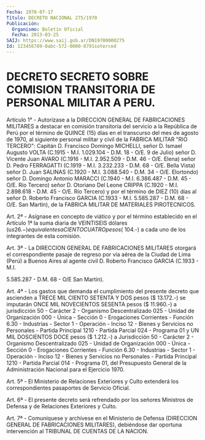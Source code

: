 ```yaml
---
Fecha: 1970-07-17
Título: DECRETO NACIONAL 275/1970
Publicación:
  Organismo: Boletín Oficial
  Fecha: 2013-03-25
SAIJ: https://www.saij.gob.ar/DN19700000275
Id: 123456789-0abc-572-0000-0791soterced
---
```

# DECRETO SECRETO SOBRE COMISION TRANSITORIA DE PERSONAL MILITAR A PERU.

<a id="1"></a>
Artículo 1° - Autorízase a la DIRECCION GENERAL DE FABRICACIONES MILITARES a destacar en comisión transitoria del servicio a la República de Perú por el término de QUINCE (15) días en el transcurso del mes de agosto de 1970, al siguiente personal militar y civil de la FABRICA MILITAR "RIO TERCERO": Capitán D. Francisco Domingo MICHELLI, señor D. Ismael Augusto VOLTA (C.1915 - M.I. 1.029.104 - D.M. 18 - O/E. 9 de Julio) señor D. Vicente Juan AVARO (C.1916 - M.I. 2.952.509 - D.M. 46 - O/E. Elena) señor D. Pedro FERRAGATTI (C.1919 - M.I. 3.232.233 - D.M. 68 - O/E. Bella Vista) señor D. Juan SALINAS (C.1920 - M.I. 3.088.540 - D.M. 34 - O/E. Elortondo) señor D. Domingo Antonio MARACCI (C.1940 - M.I. 6.386.487 - D.M. 45 - O/E. Río Tercero) señor D. Otoriano Del Leone CRIPPA (C.1920 - M.I. 2.898.618 - D.M. 45 - O/E. Río Tercero) y por el término de DIEZ (10) días al señor D. Roberto Francisco GARCIA (C.1933 - M.I. 5.585.287 - D.M. 68 - O/E. San Martín), de la FABRICA MILITAR DE MATERIALES PIROTECNICOS.

<a id="2"></a>
Art. 2ª - Asígnase en concepto de viático y por el término establecido en el Artículo 1ª la suma diaria de VEINTISEIS dólares (u$s 26.-) equivalentes a CIENTO CUATRO pesos ($ 104.-) a cada uno de los integrantes de esta comisión.

<a id="3"></a>
Art. 3ª - La DIRECCION GENERAL DE FABRICACIONES MILITARES otorgará el correspondiente pasaje de regreso por vía aérea de la Ciudad de Lima (Perú) a Buenos Aires al agente civil D. Roberto Francisco GARCIA (C.1933 - M.I.

5.585.287 - D.M. 68 - O/E San Martín).

<a id="4"></a>
Art. 4ª - Los gastos que demanda el cumplimiento del presente  decreto que ascienden a TRECE MIL CIENTO SETENTA Y DOS pesos ($ 13.172.-) se imputarán ONCE MIL NOVECIENTOS SESENTA pesos ($ 11.960.-) a jurisdicción 50 - Carácter 2 - Organismo Descentralizado 025 - Unidad de Organización 000 - Única - Sección 0 - Erogaciones Corrientes - Función 6.30 - Industrias - Sector 1 - Operación - Inciso 12 - Bienes y Servicios no Personales - Partida Principal 1210 - Partida Parcial 024 - Programa 01 y UN MIL DOSCIENTOS DOCE pesos ($ 1.212.-) a Jurisdicción 50 - Carácter 2 - Organismo Descentralizado 025 - Unidad de Organización 000 - Única - Sección 0 - Erogaciones Corrientes - Función 6.30 - Industrias - Sector 1 - Operación - Inciso 12 - Bienes y Servicios no Personales - Partida Principal 1210 - Partida Parcial 014 - Programa 01, del Presupuesto General de la Administración Nacional para el Ejercicio 1970.

<a id="5"></a>
Art. 5ª - El Ministerio de Relaciones Exteriores y Culto extenderá los correspondientes pasaportes de Servicio Oficial.

<a id="6"></a>
Art. 6ª - El presente decreto será refrendado por los señores Ministros de Defensa y de Relaciones Exteriores y Culto.

<a id="7"></a>
Art. 7ª - Comuníquese y archívese en el Ministerio de Defensa (DIRECCION GENERAL DE FABRICACIONES MILITARES), debiéndose dar oportuna intervención al TRIBUNAL DE CUENTAS DE LA NACION.